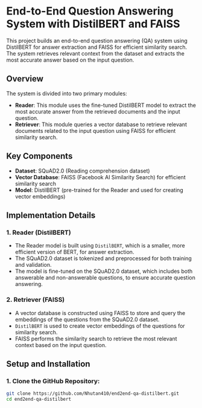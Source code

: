 # End-to-End Question Answering System with DistilBERT and FAISS

This project builds an end-to-end question answering (QA) system using DistilBERT for answer extraction and FAISS for efficient similarity search. The system retrieves relevant context from the dataset and extracts the most accurate answer based on the input question.

## Overview

The system is divided into two primary modules:

* **Reader**: This module uses the fine-tuned DistilBERT model to extract the most accurate answer from the retrieved documents and the input question.
* **Retriever**: This module queries a vector database to retrieve relevant documents related to the input question using FAISS for efficient similarity search.

## Key Components

* **Dataset**: SQuAD2.0 (Reading comprehension dataset)
* **Vector Database**: FAISS (Facebook AI Similarity Search) for efficient similarity search
* **Model**: DistilBERT (pre-trained for the Reader and used for creating vector embeddings)

## Implementation Details

### 1. **Reader (DistilBERT)**

* The Reader model is built using `DistilBERT`, which is a smaller, more efficient version of BERT, for answer extraction.
* The SQuAD2.0 dataset is tokenized and preprocessed for both training and validation.
* The model is fine-tuned on the SQuAD2.0 dataset, which includes both answerable and non-answerable questions, to ensure accurate question answering.

### 2. **Retriever (FAISS)**

* A vector database is constructed using FAISS to store and query the embeddings of the questions from the SQuAD2.0 dataset.
* `DistilBERT` is used to create vector embeddings of the questions for similarity search.
* FAISS performs the similarity search to retrieve the most relevant context based on the input question.

## Setup and Installation

### 1. **Clone the GitHub Repository**:

```bash
git clone https://github.com/Nhutan410/end2end-qa-distilbert.git
cd end2end-qa-distilbert
